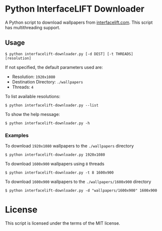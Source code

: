 # Python InterfaceLIFT Downloader
A Python script to download wallpapers from [interfacelift.com](https://interfacelift.com/). This script has multithreading support.

## Usage

```
$ python interfacelift-downloader.py [-d DEST] [-t THREADS] [resolution]
```

If not specified, the default parameters used are:

- Resolution: `1920x1080`
- Destination Directory: `./wallpapers`
- Threads: `4`

To list available resolutions:

```
$ python interfacelift-downloader.py --list
```

To show the help message:

```
$ python interfacelift-downloader.py -h
```

### Examples

To download `1920x1080` wallpapers to the `./wallpapers` directory

```
$ python interfacelift-downloader.py 1920x1080
```

To download `1600x900` wallpapers using `8` threads

```
$ python interfacelift-downloader.py -t 8 1600x900
```

To download `1600x900` wallpapers to the `./wallpapers/1600x900` directory

```
$ python interfacelift-downloader.py -d "wallpapers/1600x900" 1600x900
```

# License

This script is licensed under the terms of the MIT license.

